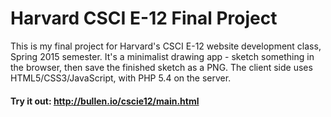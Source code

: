 # Harvard CSCI E-12 Final Project

This is my final project for Harvard's CSCI E-12 website development class, Spring 2015 semester. It's a minimalist drawing app - sketch something in the browser, then save the finished sketch as a PNG. The client side uses HTML5/CSS3/JavaScript, with PHP 5.4 on the server.

#### Try it out: http://bullen.io/cscie12/main.html
